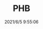 ﻿---
layout: post 
title: PHB
tags: PHB
categories: housing-terminal
overview: 
part_number: 0542-1
thumb_img: 
small_img: static/202106/542-20210605.jpg
date: 2021/6/5 9:55:06
---



